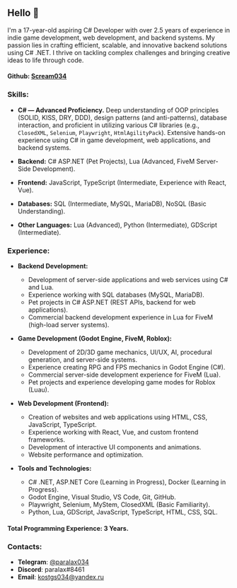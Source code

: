 ## Hello 👋

I'm a 17-year-old aspiring C# Developer with over 2.5 years of experience in indie game development, web development, and backend systems. My passion lies in crafting efficient, scalable, and innovative backend solutions using C# .NET. I thrive on tackling complex challenges and bringing creative ideas to life through code.

#### Github: [Scream034](https://github.com/Scream034)

### Skills:

- **C# — Advanced Proficiency.**  Deep understanding of OOP principles (SOLID, KISS, DRY, DDD), design patterns (and anti-patterns), database interaction, and proficient in utilizing various C# libraries (e.g., `ClosedXML`, `Selenium`, `Playwright`, `HtmlAgilityPack`).  Extensive hands-on experience using C# in game development, web applications, and backend systems.

- **Backend:** C# ASP.NET (Pet Projects), Lua (Advanced, FiveM Server-Side Development).

- **Frontend:** JavaScript, TypeScript (Intermediate, Experience with React, Vue).

- **Databases:** SQL (Intermediate, MySQL, MariaDB), NoSQL (Basic Understanding).

- **Other Languages:** Lua (Advanced), Python (Intermediate), GDScript (Intermediate).

### Experience:

- **Backend Development:**
    - Development of server-side applications and web services using C# and Lua.
    - Experience working with SQL databases (MySQL, MariaDB).
    - Pet projects in C# ASP.NET (REST APIs, backend for web applications).
    - Commercial backend development experience in Lua for FiveM (high-load server systems).

- **Game Development (Godot Engine, FiveM, Roblox):**
    - Development of 2D/3D game mechanics, UI/UX, AI, procedural generation, and server-side systems.
    - Experience creating RPG and FPS mechanics in Godot Engine (C#).
    - Commercial server-side development experience for FiveM (Lua).
    - Pet projects and experience developing game modes for Roblox (Luau).

- **Web Development (Frontend):**
    - Creation of websites and web applications using HTML, CSS, JavaScript, TypeScript.
    - Experience working with React, Vue, and custom frontend frameworks.
    - Development of interactive UI components and animations.
    - Website performance and optimization.

- **Tools and Technologies:**
    - C# .NET, ASP.NET Core (Learning in Progress), Docker (Learning in Progress).
    - Godot Engine, Visual Studio, VS Code, Git, GitHub.
    - Playwright, Selenium, MyStem, ClosedXML (Basic Familiarity).
    - Python, Lua, GDScript, JavaScript, TypeScript, HTML, CSS, SQL.

#### Total Programming Experience: 3 Years.

### Contacts:
- **Telegram**: [@paralax034](https://t.me/paralax034)
- **Discord**: paralax#8461
- **Email**: kostgs034@yandex.ru
